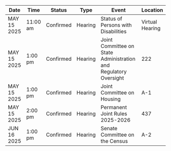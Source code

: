 | Date | Time | Status | Type | Event | Location |
|------|------|--------|------|--------|----------|
| MAY 15 2025 | 11:00 am | Confirmed | Hearing | Status of Persons with Disabilities | Virtual Hearing |
| MAY 15 2025 | 1:00 pm | Confirmed | Hearing | Joint Committee on State Administration and Regulatory Oversight | 222 |
| MAY 15 2025 | 1:00 pm | Confirmed | Hearing | Joint Committee on Housing | A-1 |
| MAY 15 2025 | 2:00 pm | Confirmed | Hearing | Permanent Joint Rules 2025-2026 | 437 |
| JUN 16 2025 | 1:00 pm | Confirmed | Hearing | Senate Committee on the Census | A-2 |
